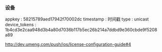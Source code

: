 ### 设备

appkey : 58215789aed17942f70002dc
timestamp : 时间戳
type : unicast
device_tokens : 1b4cd3e2caa948d3b4a80d7036b117b5ec26b214a7ddbd9e360cbde9f5208a89




http://dev.umeng.com/push/ios/license-configuration-guide#4
